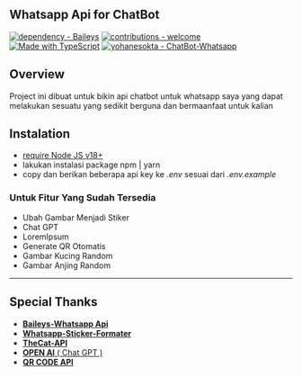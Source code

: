 ## Whatsapp Api for ChatBot

[![dependency - Baileys](https://img.shields.io/badge/dependency-Baileys-green)](https://www.npmjs.com/package/@adiwajshing/baileys)
[![contributions - welcome](https://img.shields.io/badge/contributions-welcome-blue)](/CONTRIBUTING.md "Go to contributions doc")
[![Made with TypeScript](https://img.shields.io/badge/TypeScript-5-blue?logo=typescript&logoColor=white)](https://typescriptlang.org "Go to TypeScript homepage")
[![yohanesokta - ChatBot-Whatsapp](https://img.shields.io/static/v1?label=yohanesokta&message=ChatBot-Whatsapp&color=blue&logo=github)](https://github.com/yohanesokta/ChatBot-Whatsapp "Go to GitHub repo")

<!-- [![stars - ChatBot-Whatsapp](https://img.shields.io/github/stars/yohanesokta/ChatBot-Whatsapp?style=social)](https://github.com/yohanesokta/ChatBot-Whatsapp)
[![forks - ChatBot-Whatsapp](https://img.shields.io/github/forks/yohanesokta/ChatBot-Whatsapp?style=social)](https://github.com/yohanesokta/ChatBot-Whatsapp) -->

## Overview

Project ini dibuat untuk bikin api chatbot untuk whatsapp saya yang dapat melakukan sesuatu yang sedikit berguna dan bermaanfaat untuk kalian

## Instalation

-   [require Node JS v18+](https://nodejs.org/)
-   lakukan instalasi package npm | yarn
-   copy dan berikan beberapa api key ke _*.env*_ sesuai dari _*.env.example*_

### Untuk Fitur Yang Sudah Tersedia

-   Ubah Gambar Menjadi Stiker
-   Chat GPT
-   LoremIpsum
-   Generate QR Otomatis
-   Gambar Kucing Random
-   Gambar Anjing Random

---

## Special Thanks

-   **[Baileys-Whatsapp Api](https://github.com/WhiskeySockets/Baileys)**
-   **[Whatsapp-Sticker-Formater](https://github.com/AlenVelocity/wa-sticker-formatter)**
-   **[TheCat-API](https://thecatapi.com/)**
-   [**OPEN AI** ( Chat GPT )](https://platform.openai.com/)
-   [**QR CODE API**](https://goqr.me/api/)
